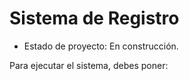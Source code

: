 <h1>Sistema de Registro</h1>

- Estado de proyecto: En construcción.

Para ejecutar el sistema, debes poner:

```npm install react´´´
